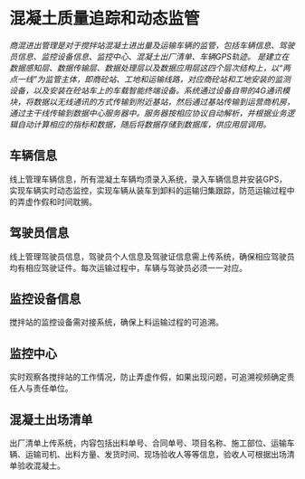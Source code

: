 # 混凝土质量追踪和动态监管

*商混进出管理是对于搅拌站混凝土进出量及运输车辆的监管，包括车辆信息、驾驶员信息、监控设备信息、监控中心、混凝土出厂清单、车辆GPS轨迹。
是建立在数据感知层、数据传输层、数据处理层以及数据应用层这四个层次结构上，以“两点一线”为监管主体，即商砼站、工地和运输线路，对应商砼站和工地安装的监测设备，以及安装在砼站车上的车载智能终端设备。系统通过设备自带的4G通讯模块，将数据以无线通讯的方式传输到附近基站，然后通过基站传输到运营商机房，通过主干线传输到数据中心服务器中。服务器按相应协议自动解析，并根据业务逻辑自动计算相应的指标和数据，随后将数据存储到数据库，供应用层调用。*


## 车辆信息
线上管理车辆信息，所有混凝土车辆均须录入系统，录入车辆信息并安装GPS，实现车辆实时动态监控，实现车辆从装车到卸料的运输归集跟踪，防范运输过程中的弄虚作假和时间耽搁。

## 驾驶员信息
线上管理驾驶员信息，驾驶员个人信息及驾驶证信息需上传系统，确保相应驾驶员均有相应驾驶证件。每次运输过程中，车辆与驾驶员必须一一对应。

## 监控设备信息
搅拌站的监控设备需对接系统，确保上料运输过程的可追溯。

## 监控中心
实时观察各搅拌站的工作情况，防止弄虚作假，如果出现问题，可追溯视频确定责任人与责任单位。

## 混凝土出场清单
出厂清单上传系统，内容包括出料单号、合同单号、项目名称、施工部位、运输车辆、运输司机、出料方量、发货时间、现场验收人等等信息，验收人可根据出场清单验收混凝土。
